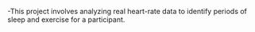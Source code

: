 -This project involves analyzing real heart-rate data to identify periods of sleep and exercise for a participant.

